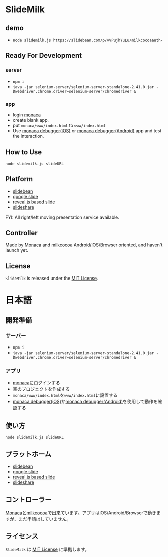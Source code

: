 # SlideMilk

## demo

- `node slidemilk.js https://slidebean.com/p/vVPujhYuLu/milkcocoaauth-`


## Ready For Development
### server
- `npm i`
- `java -jar selenium-server/selenium-server-standalone-2.41.0.jar -Dwebdriver.chrome.driver=selenium-server/chromedriver &`
### app
- login [monaca](https://monaca.io/)
- create blank app.
- put `monaca/www/index.html` to `www/index.html`
- Use [monaca debugger(iOS)](https://itunes.apple.com/en/app/monaca/id550941371?mt=8) or [monaca debugger(Android)](https://play.google.com/store/apps/details?id=mobi.monaca.debugger&hl=en) app and test the interaction.

## How to Use
`node slidemilk.js slideURL`

## Platform
- [slidebean](http://slidebean.com)
- [google slide](http://www.google.com/intl/ja_jp/slides/about/)
- [reveal.js based slide](http://lab.hakim.se/reveal-js/)
- [slideshare](http://www.slideshare.net/)

FYI: All right/left moving presentation service available.

## Controller

Made by [Monaca](https://ja.monaca.io/) and [milkcocoa](https://mlkcca.com/)
Android/iOS/Browser oriented, and haven't launch yet.

## License
`SlideMilk` is released under the [MIT License](http://opensource.org/licenses/MIT).



# 日本語

## 開発準備
### サーバー
- `npm i`
- `java -jar selenium-server/selenium-server-standalone-2.41.0.jar -Dwebdriver.chrome.driver=selenium-server/chromedriver &`
### アプリ
- [monaca](https://ja.monaca.io/)にログインする
- 空のプロジェクトを作成する
- `monaca/www/index.html`を`www/index.html`に設置する
- [monaca debugger(iOS)](https://itunes.apple.com/jp/app/monaca/id550941371?mt=8)か[monaca debugger(Android)](https://play.google.com/store/apps/details?id=mobi.monaca.debugger&hl=ja)を使用して動作を確認する

## 使い方
`node slidemilk.js slideURL`

## プラットホーム
- [slidebean](http://slidebean.com)
- [google slide](http://www.google.com/intl/ja_jp/slides/about/)
- [reveal.js based slide](http://lab.hakim.se/reveal-js/)
- [slideshare](http://www.slideshare.net/)

## コントローラー
[Monaca](https://ja.monaca.io/)と[milkcocoa](https://mlkcca.com/)で出来ています。アプリはiOS/Android/Browserで動きますが、まだ申請はしていません。

## ライセンス
`SlideMilk` は [MIT License](http://opensource.org/licenses/MIT) に準拠します。
